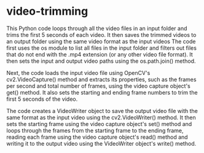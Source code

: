 # video-trimming
This Python code loops through all the video files in an input folder and trims the first 5 seconds of each video. It then saves the trimmed videos to an output folder using the same video format as the input videos
The code first uses the os module to list all files in the input folder and filters out files that do not end with the .mp4 extension (or any other video file format). It then sets the input and output video paths using the os.path.join() method.

Next, the code loads the input video file using OpenCV's cv2.VideoCapture() method and extracts its properties, such as the frames per second and total number of frames, using the video capture object's get() method. It also sets the starting and ending frame numbers to trim the first 5 seconds of the video.

The code creates a VideoWriter object to save the output video file with the same format as the input video using the cv2.VideoWriter() method. It then sets the starting frame using the video capture object's set() method and loops through the frames from the starting frame to the ending frame, reading each frame using the video capture object's read() method and writing it to the output video using the VideoWriter object's write() method.
